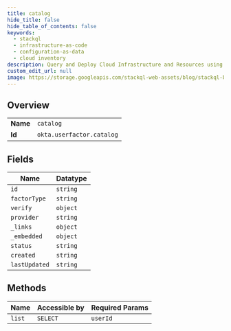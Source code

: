 ```yaml
---
title: catalog
hide_title: false
hide_table_of_contents: false
keywords:
  - stackql
  - infrastructure-as-code
  - configuration-as-data
  - cloud inventory
description: Query and Deploy Cloud Infrastructure and Resources using SQL
custom_edit_url: null
image: https://storage.googleapis.com/stackql-web-assets/blog/stackql-blog-post-featured-image.png
---
```

  
    

## Overview
<table><tbody>
<tr><td><b>Name</b></td><td><code>catalog</code></td></tr>
<tr><td><b>Id</b></td><td><code>okta.userfactor.catalog</code></td></tr>
</tbody></table>

## Fields
| Name | Datatype |
| ---- | -------- |
| `id` | `string` |
| `factorType` | `string` |
| `verify` | `object` |
| `provider` | `string` |
| `_links` | `object` |
| `_embedded` | `object` |
| `status` | `string` |
| `created` | `string` |
| `lastUpdated` | `string` |
## Methods
| Name | Accessible by | Required Params |
| ---- | ------------- | --------------- |
| `list` | `SELECT` | `userId` |
